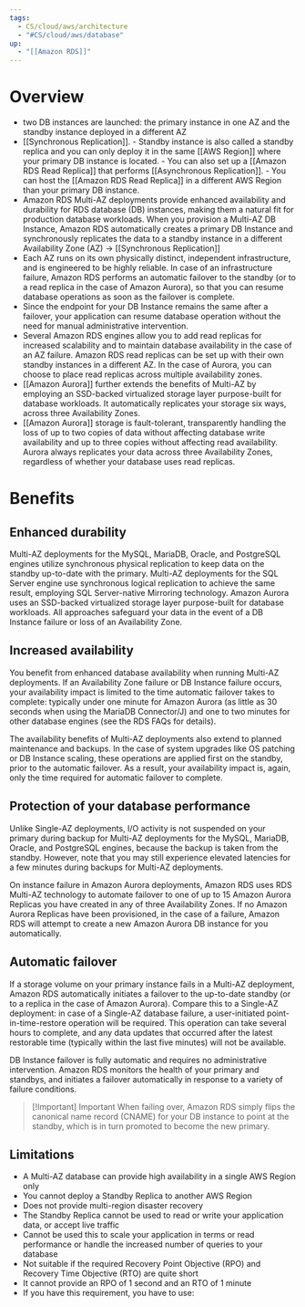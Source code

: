 ```yaml
---
tags:
  - CS/cloud/aws/architecture
  - "#CS/cloud/aws/database"
up:
  - "[[Amazon RDS]]"
---
```

# Overview

- two DB instances are launched: the primary instance in one AZ and the standby instance deployed in a different AZ
- [[Synchronous Replication]]. 
		- Standby instance is also called a standby replica and you can only deploy it in the same [[AWS Region]] where your primary DB instance is located.
		- You can also set up a [[Amazon RDS Read Replica]] that performs [[Asynchronous Replication]].
		- You can host the [[Amazon RDS Read Replica]] in a different AWS Region than your primary DB instance. 
- Amazon RDS Multi-AZ deployments provide enhanced availability and durability for RDS database (DB) instances, making them a natural fit for production database workloads. When you provision a Multi-AZ DB Instance, Amazon RDS automatically creates a primary DB Instance and synchronously replicates the data to a standby instance in a different Availability Zone (AZ) -> [[Synchronous Replication]]
- Each AZ runs on its own physically distinct, independent infrastructure, and is engineered to be highly reliable. In case of an infrastructure failure, Amazon RDS performs an automatic failover to the standby (or to a read replica in the case of Amazon Aurora), so that you can resume database operations as soon as the failover is complete. 
- Since the endpoint for your DB Instance remains the same after a failover, your application can resume database operation without the need for manual administrative intervention.
- Several Amazon RDS engines allow you to add read replicas for increased scalability and to maintain database availability in the case of an AZ failure. Amazon RDS read replicas can be set up with their own standby instances in a different AZ. In the case of Aurora, you can choose to place read replicas across multiple availability zones.
- [[Amazon Aurora]] further extends the benefits of Multi-AZ by employing an SSD-backed virtualized storage layer purpose-built for database workloads. It automatically replicates your storage six ways, across three Availability Zones.
- [[Amazon Aurora]] storage is fault-tolerant, transparently handling the loss of up to two copies of data without affecting database write availability and up to three copies without affecting read availability. Aurora always replicates your data across three Availability Zones, regardless of whether your database uses read replicas.


# Benefits

## Enhanced durability
Multi-AZ deployments for the MySQL, MariaDB, Oracle, and PostgreSQL engines utilize synchronous physical replication to keep data on the standby up-to-date with the primary. Multi-AZ deployments for the SQL Server engine use synchronous logical replication to achieve the same result, employing SQL Server-native Mirroring technology. Amazon Aurora uses an SSD-backed virtualized storage layer purpose-built for database workloads. All approaches safeguard your data in the event of a DB Instance failure or loss of an Availability Zone.

## Increased availability
You benefit from enhanced database availability when running Multi-AZ deployments. If an Availability Zone failure or DB Instance failure occurs, your availability impact is limited to the time automatic failover takes to complete: typically under one minute for Amazon Aurora (as little as 30 seconds when using the MariaDB Connector/J) and one to two minutes for other database engines (see the RDS FAQs for details).

The availability benefits of Multi-AZ deployments also extend to planned maintenance and backups. In the case of system upgrades like OS patching or DB Instance scaling, these operations are applied first on the standby, prior to the automatic failover. As a result, your availability impact is, again, only the time required for automatic failover to complete.

## Protection of your database performance
Unlike Single-AZ deployments, I/O activity is not suspended on your primary during backup for Multi-AZ deployments for the MySQL, MariaDB, Oracle, and PostgreSQL engines, because the backup is taken from the standby. However, note that you may still experience elevated latencies for a few minutes during backups for Multi-AZ deployments.

On instance failure in Amazon Aurora deployments, Amazon RDS uses RDS Multi-AZ technology to automate failover to one of up to 15 Amazon Aurora Replicas you have created in any of three Availability Zones. If no Amazon Aurora Replicas have been provisioned, in the case of a failure, Amazon RDS will attempt to create a new Amazon Aurora DB instance for you automatically.

## Automatic failover
If a storage volume on your primary instance fails in a Multi-AZ deployment, Amazon RDS automatically initiates a failover to the up-to-date standby (or to a replica in the case of Amazon Aurora). Compare this to a Single-AZ deployment: in case of a Single-AZ database failure, a user-initiated point-in-time-restore operation will be required. This operation can take several hours to complete, and any data updates that occurred after the latest restorable time (typically within the last five minutes) will not be available.

DB Instance failover is fully automatic and requires no administrative intervention. Amazon RDS monitors the health of your primary and standbys, and initiates a failover automatically in response to a variety of failure conditions.


> [!Important] Important
> When failing over, Amazon RDS simply flips the canonical name record (CNAME) for your DB instance to point at the standby, which is in turn promoted to become the new primary.

## Limitations

- A Multi-AZ database can provide high availability in a single AWS Region only
- You cannot deploy a Standby Replica to another AWS Region
- Does not provide multi-region disaster recovery
- The Standby Replica cannot be used to read or write your application data, or accept live traffic
- Cannot be used this to scale your application in terms or read performance or handle the increased number of queries to your database
- Not suitable if the required Recovery Point Objective (RPO) and Recovery Time Objective (RTO) are quite short
- It cannot provide an RPO of 1 second and an RTO of 1 minute
- If you have this requirement, you have to use:
